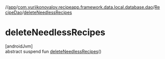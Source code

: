 //[app](../../../index.md)/[com.yuriikonovalov.recipeapp.framework.data.local.database.dao](../index.md)/[RecipeDao](index.md)/[deleteNeedlessRecipes](delete-needless-recipes.md)

# deleteNeedlessRecipes

[androidJvm]\
abstract suspend fun [deleteNeedlessRecipes](delete-needless-recipes.md)()
